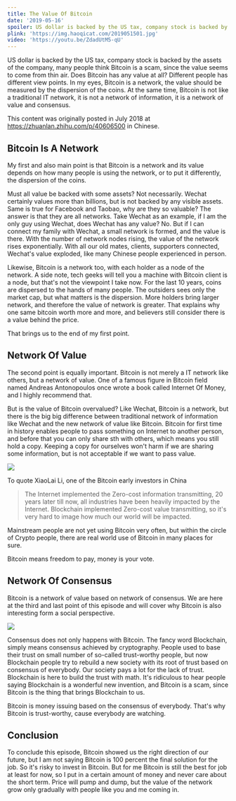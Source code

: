 ```yaml
---
title: The Value Of Bitcoin
date: '2019-05-16'
spoiler: US dollar is backed by the US tax, company stock is backed by the assets of the company, many people think bitcoin is a scam, since the value seems to come from thin air. Does Bitcoin has any value at all? Different people has different view points. In my eyes, Bitcoin is a network, the value should be measured by the dispersion of the coins. At the same time, Bitcoin is not like a traditional IT network, it it not a network of information, it is a network of value and consensus.
plink: 'https://img.haoqicat.com/2019051501.jpg'
video: 'https://youtu.be/ZdadUtM5-qU'
---
```


US dollar is backed by the US tax, company stock is backed by the assets of the company, many people think Bitcoin is a scam, since the value seems to come from thin air. Does Bitcoin has any value at all? Different people has different view points. In my eyes, Bitcoin is a network, the value should be measured by the dispersion of the coins. At the same time, Bitcoin is not like a traditional IT network, it is not a network of information, it is a network of value and consensus.

This content was originally posted in July 2018 at https://zhuanlan.zhihu.com/p/40606500 in Chinese.

## Bitcoin Is A Network

My first and also main point is that Bitcoin is a network and its value depends on how many people is using the network, or to put it differently, the dispersion of the coins.

Must all value be backed with some assets? Not necessarily. Wechat certainly values more than billions, but is not backed by any visible assets. Same is true for Facebook and Taobao, why are they so valuable? The answer is that they are all networks. Take Wechat as an example, if I am the only guy using Wechat, does Wechat has any value? No. But if I can connect my family with Wechat, a small network is formed, and the value is there. With the number of network nodes rising, the value of the network rises exponentially. With all our old mates, clients, supporters connected, Wechat's value exploded, like many Chinese people experienced in person.

Likewise, Bitcoin is a network too, with each holder as a node of the network. A side note, tech geeks will tell you a machine with Bitcoin client is a node, but that's not the viewpoint I take now. For the last 10 years, coins are dispersed to the hands of many people. The outsiders sees only the market cap, but what matters is the dispersion. More holders bring larger network, and therefore the value of network is greater. That explains why one same bitcoin worth more and more, and believers still consider there is a value behind the price.

That brings us to the end of my first point.

## Network Of Value

The second point is equally important. Bitcoin is not merely a IT network like others, but a network of value. One of a famous figure in Bitcoin field named Andreas Antonopoulos once wrote a book called Internet Of Money, and I highly recommend that.

But is the value of Bitcoin overvalued? Like Wechat, Bitcoin is a network, but there is the big big difference between traditional network of information like Wechat and the new network of value like Bitcoin. Bitcoin for first time in history enables people to pass something on Internet to another person, and before that you can only share sth with others, which means you still hold a copy. Keeping a copy for ourselves won't harm if we are sharing some information, but is not acceptable if we want to pass value.

![](https://img.haoqicat.com/2019051503.jpg)


To quote XiaoLai Li, one of the Bitcoin early investors in China

> The Internet implemented the Zero-cost information transmitting, 20 years later till now, all industries have been heavily impacted by the Internet. Blockchain implemented Zero-cost value transmitting, so it's very hard to image how much our world will be impacted.

Mainstream people are not yet using Bitcoin very often, but within the circle of Crypto people, there are real world use of Bitcoin in many places for sure.

Bitcoin means freedom to pay, money is your vote.

## Network Of Consensus

Bitcoin is a network of value based on network of consensus. We are here at the third and last point of this episode and will cover why Bitcoin is also interesting form a social perspective.

![](https://img.haoqicat.com/2019051504.jpg)

Consensus does not only happens with Bitcoin. The fancy word Blockchain, simply means consensus achieved by cryptography. People used to base their trust on small number of so-called trust-worthy people, but now Blockchain people try to rebuild a new society with its root of trust based on consensus of everybody. Our society pays a lot for the lack of trust. Blockchain is here to build the trust with math. It's ridiculous to hear people saying Blockchain is a wonderful new invention, and Bitcoin is a scam, since Bitcoin is the thing that brings Blockchain to us.

Bitcoin is money issuing based on the consensus of everybody. That's why Bitcoin is trust-worthy, cause everybody are watching.

## Conclusion

To conclude this episode, Bitcoin showed us the right direction of our future, but I am not saying Bitcoin is 100 percent the final solution for the job. So it's risky to invest in Bitcoin. But for me Bitcoin is still the best for job at least for now, so I put in a certain amount of money and never care about the short term. Price will pump and dump, but the value of the network grow only gradually with people like you and me coming in.
